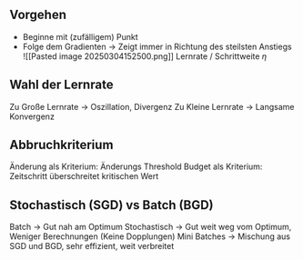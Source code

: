 ## Vorgehen

- Beginne mit (zufälligem) Punkt
- Folge dem Gradienten -> Zeigt immer in Richtung des steilsten Anstiegs
  ![[Pasted image 20250304152500.png]]
  Lernrate / Schrittweite $\eta$

## Wahl der Lernrate

Zu Große Lernrate -> Oszillation, Divergenz
Zu Kleine Lernrate -> Langsame Konvergenz

## Abbruchkriterium

Änderung als Kriterium: Änderungs Threshold
Budget als Kriterium: Zeitschritt überschreitet kritischen Wert

## Stochastisch (SGD) vs Batch (BGD)

Batch -> Gut nah am Optimum
Stochastisch -> Gut weit weg vom Optimum, Weniger Berechnungen (Keine Dopplungen)
Mini Batches -> Mischung aus SGD und BGD, sehr effizient, weit verbreitet
